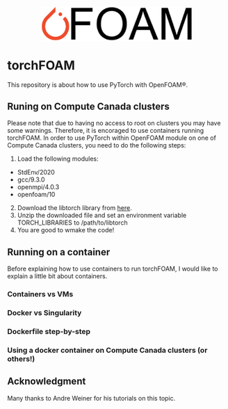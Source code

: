 <p align="center">
  <img src="/logo_new.png" width="350" align="center">
</p>

# torchFOAM
This repository is about how to use PyTorch with OpenFOAM&reg;.

## Runing on Compute Canada clusters
Please note that due to having no access to root on clusters you may have some warnings. Therefore, it is encoraged to use containers running torchFOAM. In order to use PyTorch within OpenFOAM module on one of Compute Canada clusters, you need to do the following steps:
1. Load the following modules:
+ StdEnv/2020  
+ gcc/9.3.0  
+ openmpi/4.0.3 
+ openfoam/10
2. Download the libtorch library from [here](https://pytorch.org/).
3. Unzip the downloaded file and set an environment variable TORCH_LIBRARIES to /path/to/libtorch 
4. You are good to wmake the code!

## Running on a container
Before explaining how to use containers to run torchFOAM, I would like to explain a little bit about containers.

### Containers vs VMs

### Docker vs Singularity

### Dockerfile step-by-step

### Using a docker container on Compute Canada clusters (or others!)

## Acknowledgment
Many thanks to Andre Weiner for his tutorials on this topic.


